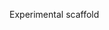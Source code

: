 Experimental scaffold

<!-- source .venv/bin/activate

deactivate

pip install -r requirements.txt

mkdocs serve

mkdocs build

https://github.com/squidfunk/mkdocs-material -->

